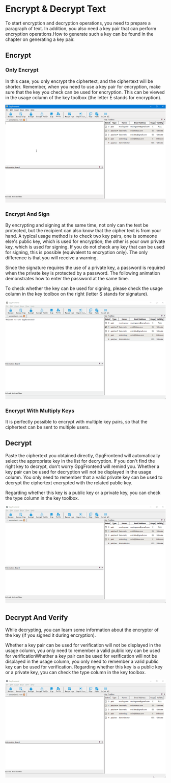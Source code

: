 # Encrypt & Decrypt Text

To start encryption and decryption operations, you need to prepare a paragraph of text. In addition, you also need a key
pair that can perform encryption operations.How to generate such a key can be found in the chapter on generating a key
pair.

## Encrypt

### Only Encrypt

In this case, you only encrypt the ciphertext, and the ciphertext will be shorter.
Remember, when you need to use a key pair for encryption, make sure that the key you check can be used for encryption. 
This can be viewed in the usage column of the key toolbox (the letter E stands for encryption).


![GIF](https://github.com/saturneric/Blob/blob/master/gif/encrypt.gif?raw=true)

### Encrypt And Sign

By encrypting and signing at the same time, not only can the text be protected, but the recipient can also know that the
cipher text is from your hand.
A typical usage method is to check two key pairs, one is someone else's public key, which is used for encryption; the other is your own private key, which is used for signing.
If you do not check any key that can be used for signing, this is possible (equivalent to encryption only). The only difference is that you will receive a warning.

Since the signature requires the use of a private key, a password is required when the private key is protected by a
password. The following animation demonstrates how to enter the password at the same time.

To check whether the key can be used for signing, please check the usage column in the key toolbox on the right (letter S stands for signature).

![GIF](https://github.com/saturneric/Blob/blob/master/gif/encrypt-sign.gif?raw=true)

### Encrypt With Multiply Keys

It is perfectly possible to encrypt with multiple key pairs, so that the ciphertext can be sent to multiple users.

## Decrypt

Paste the ciphertext you obtained directly, GpgFrontend will automatically select the appropriate key in the list for
decryption. If you don't find the right key to decrypt, don't worry GpgFrontend will remind you.
Whether a key pair can be used for decryption will not be displayed in the usage column. You only need to remember that a valid private key can be used to decrypt the ciphertext encrypted with the related public key. 

Regarding whether this key is a public key or a private key, you can check the type column in the key toolbox.

![GIF](https://github.com/saturneric/Blob/blob/master/gif/decrypt.gif?raw=true)

## Decrypt And Verify

While decrypting, you can learn some information about the encryptor of the key (if you signed it during encryption).

Whether a key pair can be used for verification will not be displayed in the usage column, you only need to remember a valid public key can be used for verificationWhether a key pair can be used for verification will not be displayed in the usage column, you only need to remember a valid public key can be used for verification.
Regarding whether this key is a public key or a private key, you can check the type column in the key toolbox.

![GIF](https://github.com/saturneric/Blob/blob/master/gif/decrypt-verify.gif?raw=true)

